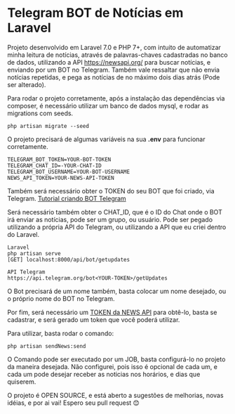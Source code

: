 # Telegram BOT de Notícias em Laravel

Projeto desenvolvido em Laravel 7.0 e PHP 7+, com intuito de automatizar minha leitura de notícias, através de palavras-chaves cadastradas no banco de dados, utilizando a API https://newsapi.org/ para buscar notícias, e enviando por um BOT no Telegram. Também vale ressaltar que não envia notícias repetidas, e pega as notícias de no máximo dois dias atrás (Pode ser alterado).

Para rodar o projeto corretamente, após a instalação das dependências via composer, é necessário utilizar um banco de dados mysql, e rodar as migrations com seeds.
```
php artisan migrate --seed
```

O projeto precisará de algumas variáveis na sua **.env** para funcionar corretamente.
```
TELEGRAM_BOT_TOKEN=YOUR-BOT-TOKEN
TELEGRAM_CHAT_ID=-YOUR-CHAT-ID
TELEGRAM_BOT_USERNAME=YOUR-BOT-USERNAME
NEWS_API_TOKEN=YOUR-NEWS-API-TOKEN
```

Também será necessário obter o TOKEN do seu BOT que foi criado, via Telegram. [Tutorial criando BOT Telegram](https://core.telegram.org/bots#creating-a-new-bot)

Será necessário também obter o CHAT_ID, que é o ID do Chat onde o BOT irá enviar as notícias, pode ser um grupo, ou usuário. 
Pode ser pegado utilizando a própria API do Telegram, ou utilizando a API que eu criei dentro do Laravel. 

```
Laravel
php artisan serve
[GET] localhost:8000/api/bot/getupdates

API Telegram
https://api.telegram.org/bot<YOUR-TOKEN>/getUpdates
```

O Bot precisará de um nome também, basta colocar um nome desejado, ou o próprio nome do BOT no Telegram.

Por fim, será necessário um [TOKEN da NEWS API](https://newsapi.org/) para obtê-lo, basta se cadastrar, e será gerado um token que você poderá utilizar.


Para utilizar, basta rodar o comando:
```
php artisan sendNews:send
```

O Comando pode ser executado por um JOB, basta configurá-lo no projeto da maneira desejada. Não configurei, pois isso é opcional de cada um, e cada um pode desejar receber as noticias nos horários, e dias que quiserem. 

O projeto é OPEN SOURCE, e está aberto a sugestões de melhorias, novas idéias, e por ai vai! Espero seu pull request 😊


